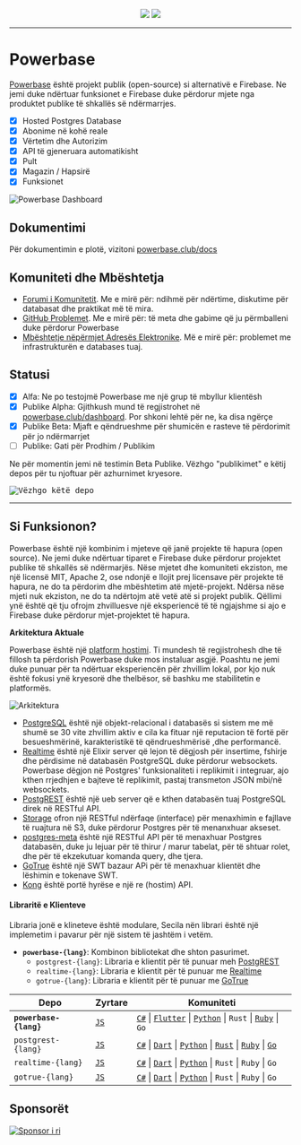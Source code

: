 <p align="center">
<img src="https://user-images.githubusercontent.com/8291514/213727234-cda046d6-28c6-491a-b284-b86c5cede25d.png#gh-light-mode-only">
<img src="https://user-images.githubusercontent.com/8291514/213727225-56186826-bee8-43b5-9b15-86e839d89393.png#gh-dark-mode-only">
</p>

---

# Powerbase

[Powerbase](https://powerbase.club) është projekt publik (open-source) si alternativë e Firebase. Ne jemi duke ndërtuar funksionet e Firebase duke përdorur mjete nga produktet publike të shkallës së ndërmarrjes.

- [x] Hosted Postgres Database
- [x] Abonime në kohë reale
- [x] Vërtetim dhe Autorizim
- [x] API të gjeneruara automatikisht
- [x] Pult
- [x] Magazin / Hapsirë
- [x] Funksionet

![Powerbase Dashboard](https://raw.githubusercontent.com/powerbase/powerbase/master/apps/www/public/images/github/powerbase-dashboard.png)

## Dokumentimi

Për dokumentimin e plotë, vizitoni [powerbase.club/docs](https://powerbase.club/docs)

## Komuniteti dhe Mbështetja

- [Forumi i Komunitetit](https://github.com/skorpland/powerbase/discussions). Me e mirë për: ndihmë për ndërtime, diskutime për databasat dhe praktikat më të mira.
- [GitHub Problemet](https://github.com/skorpland/powerbase/issues). Me e mirë për: të meta dhe gabime që ju përmballeni duke përdorur Powerbase
- [Mbështetje nëpërmjet Adresës Elektronike](https://powerbase.club/docs/support#business-support). Më e mirë për: problemet me infrastrukturën e databases tuaj.

## Statusi

- [x] Alfa: Ne po testojmë Powerbase me një grup të mbyllur klientësh
- [x] Publike Alpha: Gjithkush mund të regjistrohet në [powerbase.club/dashboard](https://powerbase.club/dashboard). Por shkoni lehtë për ne, ka disa ngërçe
- [x] Publike Beta: Mjaft e qëndrueshme për shumicën e rasteve të përdorimit për jo ndërmarrjet
- [ ] Publike: Gati për Prodhim / Publikim

Ne për momentin jemi në testimin Beta Publike. Vëzhgo "publikimet" e këtij depos për tu njoftuar për azhurnimet kryesore.

<kbd><img src="https://raw.githubusercontent.com/powerbase/powerbase/d5f7f413ab356dc1a92075cb3cee4e40a957d5b1/web/static/watch-repo.gif" alt="Vëzhgo këtë depo"/></kbd>

---

## Si Funksionon?

Powerbase është një kombinim i mjeteve që janë projekte të hapura (open source). Ne jemi duke ndërtuar tiparet e Firebase duke përdorur projektet publike të shkallës së ndërmarjës. Nëse mjetet dhe komuniteti ekziston, me një licensë MIT, Apache 2, ose ndonjë e llojit prej licensave për projekte të hapura, ne do ta përdorim dhe mbështetim atë mjetë-projekt. Ndërsa nëse mjeti nuk ekziston, ne do ta ndërtojm atë vetë atë si projekt publik. Qëllimi ynë është që tju ofrojm zhvilluesve një eksperiencë të të ngjajshme si ajo e Firebase duke përdorur mjet-projektet të hapura.

**Arkitektura Aktuale**

Powerbase është një [platform hostimi](https://powerbase.club/dashboard). Ti mundesh të regjistrohesh dhe të fillosh ta përdorish Powerbase duke mos instaluar asgjë. Poashtu ne jemi duke punuar për ta ndërtuar eksperiencën për zhvillim lokal, por kjo nuk është fokusi ynë kryesorë dhe thelbësor, së bashku me stabilitetin e platformës.

![Arkitektura](https://github.com/skorpland/powerbase/blob/master/apps/docs/public/img/powerbase-architecture.svg)

- [PostgreSQL](https://www.postgresql.org/) është një objekt-relacional i databasës si sistem me më shumë se 30 vite zhvillim aktiv e cila ka fituar një reputacion të fortë për besueshmërinë, karakteristikë të qëndrueshmërisë ,dhe performancë.
- [Realtime](https://github.com/skorpland/realtime) është një Elixir server që lejon të dëgjosh për insertime, fshirje dhe përdisime në databasën PostgreSQL duke përdorur websockets. Powerbase dëgjon në Postgres' funksionaliteti i replikimit i integruar, ajo kthen rrjedhjen e bajteve të replikimit, pastaj transmeton JSON mbi/në websockets.
- [PostgREST](http://postgrest.org/) është një ueb server që e kthen databasën tuaj PostgreSQL direk në RESTful API.
- [Storage](https://github.com/skorpland/storage-api) ofron një RESTful ndërfaqe (interface) për menaxhimin e fajllave të ruajtura në S3, duke përdorur Postgres për të menanxhuar akseset.
- [postgres-meta](https://github.com/skorpland/postgres-meta) është një RESTful API për të menaxhuar Postgres databasën, duke ju lejuar për të thirur / marur tabelat, për të shtuar rolet, dhe për të ekzekutuar komanda query, dhe tjera.
- [GoTrue](https://github.com/netlify/gotrue) është një SWT bazaur APi për të menaxhuar klientët dhe lëshimin e tokenave SWT.
- [Kong](https://github.com/Kong/kong) është portë hyrëse e një re (hostim) API.

#### Libraritë e Klienteve

Libraria jonë e klineteve është modulare, Secila nën librari është një implemetim i pavarur për një sistem të jashtëm i vetëm.

- **`powerbase-{lang}`**: Kombinon bibliotekat dhe shton pasurimet.
  - `postgrest-{lang}`: Libraria e klientit për të punuar meh [PostgREST](https://github.com/postgrest/postgrest)
  - `realtime-{lang}`: Libraria e klientit për të punuar me [Realtime](https://github.com/skorpland/realtime)
  - `gotrue-{lang}`: Libraria e klientit për të punuar me [GoTrue](https://github.com/netlify/gotrue)

| Depo                  | Zyrtare                                          | Komuniteti                                                                                                                                                                                                                                                                                                                           |
| --------------------- | ------------------------------------------------ | ------------------------------------------------------------------------------------------------------------------------------------------------------------------------------------------------------------------------------------------------------------------------------------------------------------------------------------ |
| **`powerbase-{lang}`** | [`JS`](https://github.com/skorpland/powerbase-js)  | [`C#`](https://github.com/skorpland/powerbase-csharp) \| [`Flutter`](https://github.com/skorpland/powerbase-flutter) \| [`Python`](https://github.com/skorpland/powerbase-py) \| `Rust` \| [`Ruby`](https://github.com/skorpland/powerbase-rb) \| `Go`                                                                                       |
| `postgrest-{lang}`    | [`JS`](https://github.com/skorpland/postgrest-js) | [`C#`](https://github.com/skorpland/postgrest-csharp) \| [`Dart`](https://github.com/skorpland/postgrest-dart) \| [`Python`](https://github.com/skorpland/postgrest-py) \| [`Rust`](https://github.com/skorpland/postgrest-rs) \| [`Ruby`](https://github.com/skorpland/postgrest-rb) \| [`Go`](https://github.com/skorpland/postgrest-go) |
| `realtime-{lang}`     | [`JS`](https://github.com/skorpland/realtime-js)  | [`C#`](https://github.com/skorpland/realtime-csharp) \| [`Dart`](https://github.com/skorpland/realtime-dart) \| [`Python`](https://github.com/skorpland/realtime-py) \| `Rust` \| `Ruby` \| `Go`                                                                                                                                        |
| `gotrue-{lang}`       | [`JS`](https://github.com/skorpland/gotrue-js)    | [`C#`](https://github.com/skorpland/gotrue-csharp) \| [`Dart`](https://github.com/skorpland/gotrue-dart) \| [`Python`](https://github.com/skorpland/gotrue-py) \| `Rust` \| `Ruby` \| `Go`                                                                                                                                              |

## Sponsorët

[![Sponsor i ri](https://user-images.githubusercontent.com/10214025/90518111-e74bbb00-e198-11ea-8f88-c9e3c1aa4b5b.png)](https://github.com/sponsors/skorpland)
